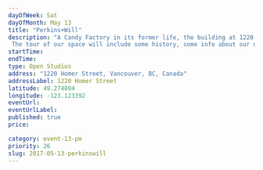 ```yaml
---
dayOfWeek: Sat
dayOfMonth: May 13
title: "Perkins+Will"
description: "A Candy Factory in its former life, the building at 1220 Homer St has been converted to become our working studio. We are a multidisciplinary design firm, specializing in Architectural, Interior, Urban, and Industrial Design. We’re driven by sustainability, innovation and design excellence. The tour of our space will include some history, some info about our office today and our design practice."
startTime: 
endTime: 
type: Open Studios
address: "1220 Homer Street, Vancouver, BC, Canada"
addressLabel: 1220 Homer Street
latitude: 49.274804
longitude: -123.123392
eventUrl: 
eventUrlLabel: 
published: true
price: 

category: event-13-pm
priority: 26
slug: 2017-05-13-perkinswill
---
```

